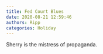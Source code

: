 ```yaml
---
title: Fed Court Blues
date: 2020-08-21 12:59:46
authors: Ripp
categories: Holiday
---
```


 Sherry is the mistress of propaganda.